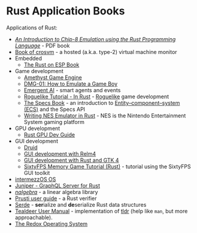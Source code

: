 # Rust Application Books

Applications of Rust:
* [_An Introduction to Chip-8 Emulation using the Rust Programming Language_](https://github.com/aquova/chip8-book/releases) - PDF book
* [Book of crosvm](https://google.github.io/crosvm/) - a hosted (a.k.a. type-2) virtual machine monitor
* Embedded
  * [The Rust on ESP Book](https://esp-rs.github.io/book/)
* Game development
  * [Amethyst Game Engine](https://book.amethyst.rs/stable/)
  * [DMG-01: How to Emulate a Game Boy](https://rylev.github.io/DMG-01/public/book/)
  * [Emergent AI](https://psichix.github.io/emergent/) - smart agents and events
  * [Roguelike Tutorial - In Rust](https://bfnightly.bracketproductions.com/) - [Roguelike](https://en.wikipedia.org/wiki/Roguelike) game development
  * [The Specs Book](https://specs.amethyst.rs/docs/tutorials/) - an introduction to [Entity–component–system (ECS)](https://en.wikipedia.org/wiki/Entity_component_system) and the Specs API
  * [Writing NES Emulator in Rust](https://bugzmanov.github.io/nes_ebook/index.html) - NES is the Nintendo Entertainment System gaming platform
* GPU development
  * [Rust GPU Dev Guide](https://embarkstudios.github.io/rust-gpu/book/)
* GUI development
  * [Druid](https://linebender.org/druid/)
  * [GUI development with Relm4](https://aaronerhardt.github.io/relm4-book/book/)
  * [GUI development with Rust and GTK 4](https://gtk-rs.org/gtk4-rs/stable/latest/book/)
  * [SixtyFPS Memory Game Tutorial (Rust)](https://sixtyfps.io/releases/0.1.4/docs/tutorial/rust/) - tutorial using the SixtyFPS GUI toolkit
* [intermezzOS OS](http://intermezzos.github.io/book/second-edition/)
* [Juniper - GraphQL Server for Rust](https://graphql-rust.github.io/juniper/current/)
* [_nalgebra_](https://nalgebra.org/docs/) - a linear algebra library
* [Prusti user guide](https://viperproject.github.io/prusti-dev/user-guide/) - a Rust verifier
* [Serde](https://serde.rs/) - **ser**ialize and **de**serialize Rust data structures
* [Tealdeer User Manual](https://dbrgn.github.io/tealdeer/) - implementation of [tldr](https://github.com/tldr-pages/tldr) (help like `man`, but more approachable).
* [The Redox Operating System](https://doc.redox-os.org/book/)
